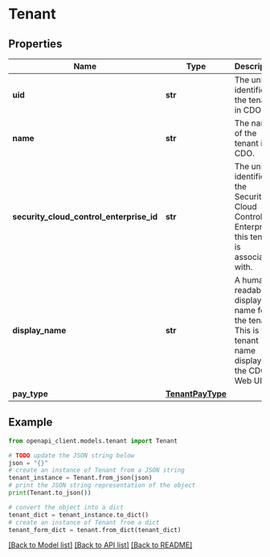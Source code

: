 # Tenant


## Properties

Name | Type | Description | Notes
------------ | ------------- | ------------- | -------------
**uid** | **str** | The unique identifier of the tenant in CDO. | [optional] 
**name** | **str** | The name of the tenant in CDO. | [optional] 
**security_cloud_control_enterprise_id** | **str** | The unique identifier of the Security Cloud Control Enterprise this tenant is associated with. | [optional] 
**display_name** | **str** | A human-readable display name for the tenant. This is the tenant name displayed in the CDO Web UI. | [optional] 
**pay_type** | [**TenantPayType**](TenantPayType.md) |  | [optional] 

## Example

```python
from openapi_client.models.tenant import Tenant

# TODO update the JSON string below
json = "{}"
# create an instance of Tenant from a JSON string
tenant_instance = Tenant.from_json(json)
# print the JSON string representation of the object
print(Tenant.to_json())

# convert the object into a dict
tenant_dict = tenant_instance.to_dict()
# create an instance of Tenant from a dict
tenant_form_dict = tenant.from_dict(tenant_dict)
```
[[Back to Model list]](../README.md#documentation-for-models) [[Back to API list]](../README.md#documentation-for-api-endpoints) [[Back to README]](../README.md)


